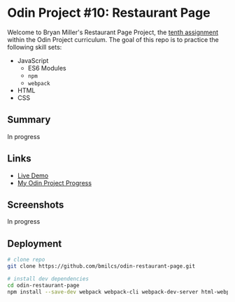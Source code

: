 # Odin Project #10: Restaurant Page

Welcome to Bryan Miller's Restaurant Page Project, the [tenth assignment](https://www.theodinproject.com/lessons/node-path-javascript-restaurant-page) within the Odin Project curriculum. The goal of this repo is to practice the following skill sets:

- JavaScript
  - ES6 Modules
  - `npm`
  - `webpack`
- HTML
- CSS

## Summary

In progress

## Links

- [Live Demo](https://bmilcs.github.io/odin-restaurant-page/)
- [My Odin Project Progress](https://github.com/bmilcs/odin-project)

## Screenshots

In progress

## Deployment

```sh
# clone repo
git clone https://github.com/bmilcs/odin-restaurant-page.git

# install dev dependencies
cd odin-restaurant-page
npm install --save-dev webpack webpack-cli webpack-dev-server html-webpack-plugin style-loader css-loader sass-loader sass
```
